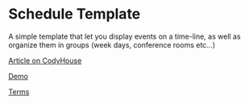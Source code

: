 Schedule Template
=========

A simple template that let you display events on a time-line, as well as organize them in groups (week days, conference rooms etc…)

[Article on CodyHouse](https://codyhouse.co/gem/schedule-template/)

[Demo](https://codyhouse.co/demo/schedule-template/index.html)

[Terms](https://codyhouse.co/terms/)
